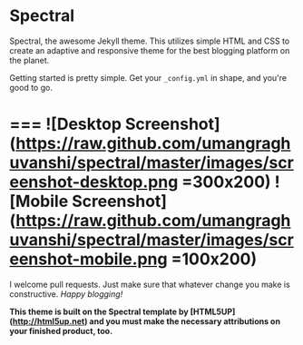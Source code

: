 # Spectral
Spectral, the awesome Jekyll theme. This utilizes simple HTML and CSS to create an adaptive and responsive theme for the best blogging platform on the planet.

Getting started is pretty simple. Get your `_config.yml` in shape, and you're good to go.

===
![Desktop Screenshot](https://raw.github.com/umangraghuvanshi/spectral/master/images/screenshot-desktop.png =300x200)
![Mobile Screenshot](https://raw.github.com/umangraghuvanshi/spectral/master/images/screenshot-mobile.png =100x200)
===
I welcome pull requests. Just make sure that whatever change you make is constructive. *Happy blogging!*

__**This theme is built on the Spectral template by [HTML5UP] (http://html5up.net) and you must make the necessary attributions on your finished product, too.**__

